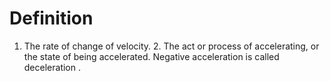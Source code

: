 # Definition

1.  The rate of change of velocity. 2. The act or process of
    accelerating, or the state of being accelerated. Negative
    acceleration is called deceleration .

